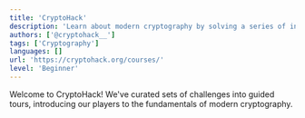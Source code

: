 ```yaml
---
title: 'CryptoHack'
description: 'Learn about modern cryptography by solving a series of interactive puzzles and challenges.'
authors: ['@cryptohack__']
tags: ['Cryptography']
languages: []
url: 'https://cryptohack.org/courses/'
level: 'Beginner'
---
```


Welcome to CryptoHack! We've curated sets of challenges into guided tours, introducing our players to the fundamentals of modern cryptography.